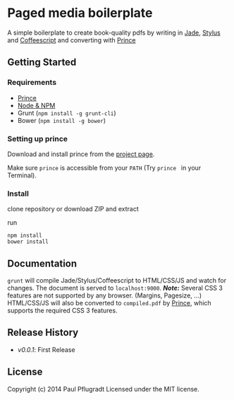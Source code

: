# Paged media boilerplate

A simple boilerplate to create book-quality pdfs by writing in [Jade](http://jade-lang.com/), [Stylus](https://learnboost.github.io/stylus/) and
[Coffeescript](http://coffeescript.org/)
and converting with [Prince][prince]

## Getting Started
### Requirements
* [Prince][prince_dl]
* [Node & NPM](http://nodejs.org/)
* Grunt (`npm install -g grunt-cli`)
* Bower (`npm install -g bower`)

### Setting up prince 

Download and install prince from the [project page][prince_dl].

Make sure `prince` is accessible from your `PATH` (Try `prince ` in your Terminal). 

### Install

clone repository or download ZIP and extract

run
```
npm install
bower install

```

[prince]: http://www.princexml.com/
[prince_dl]: http://www.princexml.com/download/

## Documentation
`grunt` will compile Jade/Stylus/Coffeescript to HTML/CSS/JS and watch for changes. 
The document is served to `localhost:9000`. 
***Note:*** Several CSS 3 features are not supported by any browser. (Margins, Pagesize, ...)
HTML/CSS/JS will also be converted to `compiled.pdf` by [Prince][prince], which supports the required CSS 3 features.


## Release History

 - *v0.0.1*: First Release

## License
Copyright (c) 2014 Paul Pflugradt
Licensed under the MIT license.
